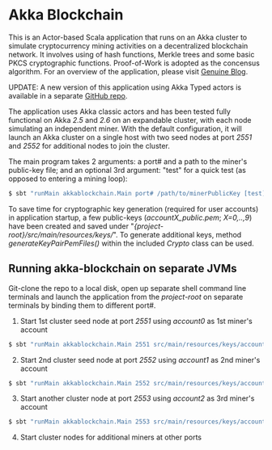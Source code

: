 # Akka Blockchain

This is an Actor-based Scala application that runs on an Akka cluster to simulate cryptocurrency mining activities on a decentralized blockchain network.  It involves using of hash functions, Merkle trees and some basic PKCS cryptographic functions.  Proof-of-Work is adopted as the concensus algorithm.  For an overview of the application, please visit [Genuine Blog](https://blog.genuine.com/2020/04/an-akka-actor-based-blockchain/).

UPDATE: A new version of this application using Akka Typed actors is available in a separate [GitHub repo](https://github.com/oel/akka-typed-blockchain).

The application uses Akka classic actors and has been tested fully functional on Akka *2.5* and *2.6* on an expandable cluster, with each node simulating an independent miner.  With the default configuration, it will launch an Akka cluster on a single host with two seed nodes at port *2551* and *2552* for additional nodes to join the cluster.

The main program takes 2 arguments: a port# and a path to the miner's public-key file; and an optional 3rd argument: "test" for a quick test (as opposed to entering a mining loop):

```bash
$ sbt "runMain akkablockchain.Main port# /path/to/minerPublicKey [test]"
```

To save time for cryptographic key generation (required for user accounts) in application startup, a few public-keys (*accountX_public.pem*; *X=0,..,9*) have been created and saved under "*{project-root}/src/main/resources/keys/*".  To generate additional keys, method *generateKeyPairPemFiles()* within the included *Crypto* class can be used.

## Running akka-blockchain on separate JVMs

Git-clone the repo to a local disk, open up separate shell command line terminals and launch the application from the *project-root* on separate terminals by binding them to different port#.

1. Start 1st cluster seed node at port *2551* using *account0* as 1st miner's account
```bash
$ sbt "runMain akkablockchain.Main 2551 src/main/resources/keys/account0_public.pem [test]"
```
2. Start 2nd cluster seed node at port *2552* using *account1* as 2nd miner's account
```bash
$ sbt "runMain akkablockchain.Main 2552 src/main/resources/keys/account1_public.pem [test]"
```
3. Start another cluster node at port *2553* using *account2* as 3rd miner's account
```bash
$ sbt "runMain akkablockchain.Main 2553 src/main/resources/keys/account2_public.pem [test]"
```
4. Start cluster nodes for additional miners at other ports
